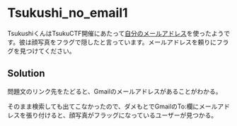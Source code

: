 # Tsukushi_no_email1
TsukushiくんはTsukuCTF開催にあたって[自分のメールアドレス](https://tsukuctf.sechack365.com/rules)を使ったようです。彼は顔写真をフラグで隠したと言っています。メールアドレスを頼りにフラグを見つけてください。

## Solution
問題文のリンク先をたどると、Gmailのメールアドレスがあることがわかる。

そのまま検索しても出てこなかったので、ダメもとでGmailのTo:欄にメールアドレスを張り付けると、顔写真がフラッグになっているユーザーが見つかる。